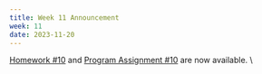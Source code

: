 ```yaml
---
title: Week 11 Announcement
week: 11
date: 2023-11-20
---
```


[Homework #10](https://basics.sjtu.edu.cn/~yangqizhe/pdf/algo2023w/homework/Algo-hw10.pdf) and [Program Assignment #10](https://leetcode.cn/problems/regular-expression-matching/) are now available. \

